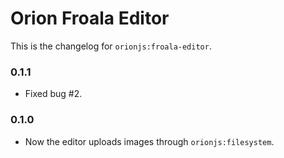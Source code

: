 Orion Froala Editor
===================

This is the changelog for ```orionjs:froala-editor```. 

### 0.1.1

- Fixed bug #2.

### 0.1.0

- Now the editor uploads images through ```orionjs:filesystem```.
